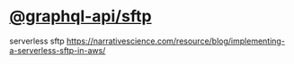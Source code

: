 # [@graphql-api/sftp](https://github.com/graphql-api/graphql-api-sftp)

serverless sftp
https://narrativescience.com/resource/blog/implementing-a-serverless-sftp-in-aws/

